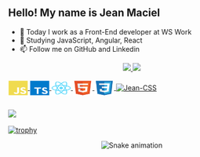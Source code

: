 ## Hello! My name is Jean Maciel

- 🔭 Today I work as a Front-End developer at WS Work
- 🌱 Studying JavaScript, Angular, React
- 📫 Follow me on GitHub and Linkedin


<div align="center">
  <a href="https://github.com/OJeanMaciel">
  <img height="180em" src="https://github-readme-stats.vercel.app/api?username=ojeanmaciel&show_icons=true&theme=dracula&include_all_commits=true&count_private=true"/>
  <img height="180em" src="https://github-readme-stats.vercel.app/api/top-langs/?username=ojeanmaciel&layout=compact&langs_count=7&theme=dracula"/>
</div>

<div style="display: inline_block"><br>
  <img align="center" alt="Jean-Js" height="30" width="40" src="https://raw.githubusercontent.com/devicons/devicon/master/icons/javascript/javascript-plain.svg">
  <img align="center" alt="Jean-Ts" height="30" width="40" src="https://raw.githubusercontent.com/devicons/devicon/master/icons/typescript/typescript-plain.svg">
  <img align="center" alt="Jean-React" height="30" width="40" src="https://raw.githubusercontent.com/devicons/devicon/master/icons/react/react-original.svg">
  <img align="center" alt="Jean-HTML" height="30" width="40" src="https://raw.githubusercontent.com/devicons/devicon/master/icons/html5/html5-original.svg">
  <img align="center" alt="Jean-CSS" height="30" width="40" src="https://raw.githubusercontent.com/devicons/devicon/master/icons/css3/css3-original.svg">
  <img  align="center" alt="Jean-CSS" height="30" width="40" src="https://cdn.jsdelivr.net/gh/devicons/devicon/icons/php/php-original.svg" />
</div>

##

<div> 
  <a href="https://www.linkedin.com/in/jean-kevin-maciel-436805199/" target="_blank"><img src="https://img.shields.io/badge/-LinkedIn-%230077B5?style=for-the-badge&logo=linkedin&logoColor=white" target="_blank"></a> 
  </div>
  
 [![trophy](https://github-profile-trophy.vercel.app/?username=OJeanMaciel&theme=onedark)](https://github.com/ryo-ma/github-profile-trophy)
    
  <div align="center"> 

  ![Snake animation](https://github.com/OJeanMaciel/OJeanMaciel/blob/output/github-contribution-grid-snake.svg)

</div>
